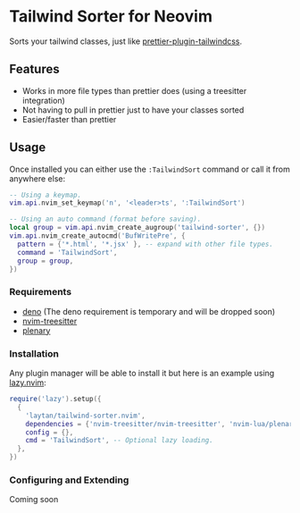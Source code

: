 # Tailwind Sorter for Neovim

Sorts your tailwind classes, just like
[prettier-plugin-tailwindcss](https://github.com/tailwindlabs/prettier-plugin-tailwindcss).

## Features

- Works in more file types than prettier does (using a treesitter integration)
- Not having to pull in prettier just to have your classes sorted
- Easier/faster than prettier

## Usage

Once installed you can either use the `:TailwindSort` command or call it from
anywhere else:

```lua
-- Using a keymap.
vim.api.nvim_set_keymap('n', '<leader>ts', ':TailwindSort')

-- Using an auto command (format before saving).
local group = vim.api.nvim_create_augroup('tailwind-sorter', {})
vim.api.nvim_create_autocmd('BufWritePre', {
  pattern = {'*.html', '*.jsx' }, -- expand with other file types.
  command = 'TailwindSort',
  group = group,
})
```

### Requirements

- [deno](https://deno.land/manual@v1.30.2/getting_started/installation) (The
  deno requirement is temporary and will be dropped soon)
- [nvim-treesitter](https://github.com/nvim-treesitter/nvim-treesitter)
- [plenary](https://github.com/nvim-lua/plenary.nvim)

### Installation

Any plugin manager will be able to install it but here is an example using
[lazy.nvim](https://github.com/folke/lazy.nvim):

```lua
require('lazy').setup({
  {
    'laytan/tailwind-sorter.nvim',
    dependencies = {'nvim-treesitter/nvim-treesitter', 'nvim-lua/plenary.nvim'},
    config = {},
    cmd = 'TailwindSort', -- Optional lazy loading.
  },
})
```

### Configuring and Extending

Coming soon
